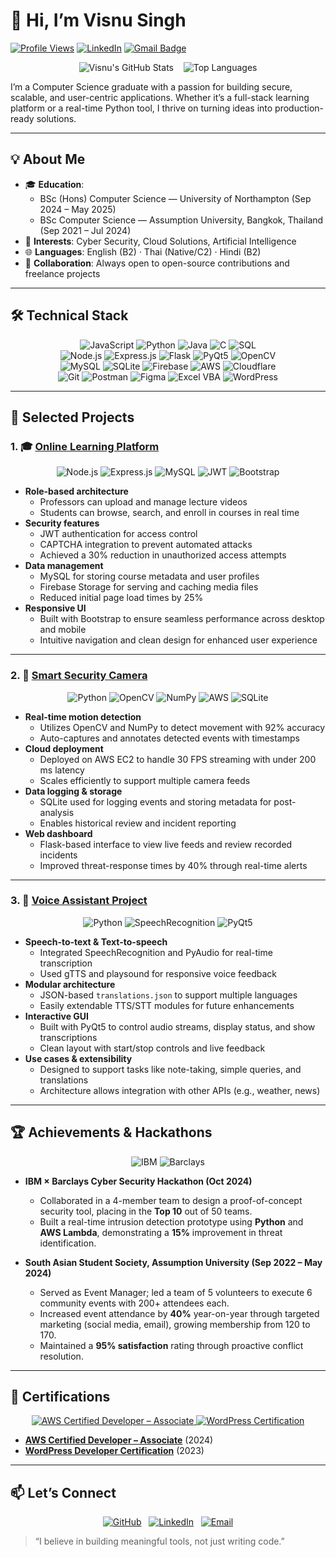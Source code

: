 # 👋 Hi, I’m Visnu Singh

[![Profile Views](https://komarev.com/ghpvc/?username=visnusingh)](https://github.com/visnusingh)
[![LinkedIn](https://img.shields.io/badge/LinkedIn-%230077B5.svg?logo=linkedin&logoColor=white)](https://www.linkedin.com/in/visnusingh370)
[![Gmail Badge](https://img.shields.io/badge/Email-%23D14836.svg?logo=gmail&logoColor=white)](mailto:visnusingh370@gmail.com)

<p align="center">
  <img src="https://github-readme-stats.vercel.app/api?username=visnusingh&show_icons=true&theme=dark" alt="Visnu's GitHub Stats" />
  &nbsp;&nbsp;
  <img src="https://github-readme-stats.vercel.app/api/top-langs/?username=visnusingh&layout=compact&theme=dark" alt="Top Languages" />
</p>

I’m a Computer Science graduate with a passion for building secure, scalable, and user-centric applications. Whether it’s a full-stack learning platform or a real-time Python tool, I thrive on turning ideas into production-ready solutions.

---

## 💡 About Me

- 🎓 **Education**:  
  - BSc (Hons) Computer Science — University of Northampton (Sep 2024 – May 2025)  
  - BSc Computer Science — Assumption University, Bangkok, Thailand (Sep 2021 – Jul 2024)  
- 🔐 **Interests**: Cyber Security, Cloud Solutions, Artificial Intelligence  
- 🌐 **Languages**: English (B2) · Thai (Native/C2) · Hindi (B2)  
- 🤝 **Collaboration**: Always open to open-source contributions and freelance projects  

---

## 🛠️ Technical Stack

<p align="center">
  <img src="https://img.shields.io/badge/JavaScript-F7DF1E?logo=javascript&logoColor=black" alt="JavaScript"/>
  <img src="https://img.shields.io/badge/Python-3776AB?logo=python&logoColor=white" alt="Python"/>
  <img src="https://img.shields.io/badge/Java-007396?logo=java&logoColor=white" alt="Java"/>
  <img src="https://img.shields.io/badge/C-00599C?logo=c&logoColor=white" alt="C"/>
  <img src="https://img.shields.io/badge/SQL-347B98?logo=MySQL&logoColor=white" alt="SQL"/>
  <br>
  <img src="https://img.shields.io/badge/Node.js-339933?logo=nodedotjs&logoColor=white" alt="Node.js"/>
  <img src="https://img.shields.io/badge/Express.js-000000?logo=express&logoColor=white" alt="Express.js"/>
  <img src="https://img.shields.io/badge/Flask-000000?logo=flask&logoColor=white" alt="Flask"/>
  <img src="https://img.shields.io/badge/PyQt5-41CD52?logo=python&logoColor=white" alt="PyQt5"/>
  <img src="https://img.shields.io/badge/OpenCV-5C3EE8?logo=opencv&logoColor=white" alt="OpenCV"/>
  <br>
  <img src="https://img.shields.io/badge/MySQL-4479A1?logo=mysql&logoColor=white" alt="MySQL"/>
  <img src="https://img.shields.io/badge/SQLite-003B57?logo=sqlite&logoColor=white" alt="SQLite"/>
  <img src="https://img.shields.io/badge/Firebase-FFCA28?logo=firebase&logoColor=black" alt="Firebase"/>
  <img src="https://img.shields.io/badge/AWS-232F3E?logo=amazonaws&logoColor=white" alt="AWS"/>
  <img src="https://img.shields.io/badge/Cloudflare-F38020?logo=cloudflare&logoColor=white" alt="Cloudflare"/>
  <br>
  <img src="https://img.shields.io/badge/Git-F05032?logo=git&logoColor=white" alt="Git"/>
  <img src="https://img.shields.io/badge/Postman-FF6C37?logo=postman&logoColor=white" alt="Postman"/>
  <img src="https://img.shields.io/badge/Figma-F24E1E?logo=figma&logoColor=white" alt="Figma"/>
  <img src="https://img.shields.io/badge/VBA-0078D7?logo=microsoft-excel&logoColor=white" alt="Excel VBA"/>
  <img src="https://img.shields.io/badge/WordPress-21759B?logo=wordpress&logoColor=white" alt="WordPress"/>
</p>

---

## 💼 Selected Projects

### 1. 🎓 [Online Learning Platform](https://github.com/visnusingh/Online-Learning-Platform)

<p align="center">
  <img src="https://img.shields.io/badge/Node.js-339933?logo=nodedotjs&logoColor=white" alt="Node.js"/>
  <img src="https://img.shields.io/badge/Express.js-000000?logo=express&logoColor=white" alt="Express.js"/>
  <img src="https://img.shields.io/badge/MySQL-4479A1?logo=mysql&logoColor=white" alt="MySQL"/>
  <img src="https://img.shields.io/badge/JWT-000000?logo=json-web-tokens&logoColor=white" alt="JWT"/>
  <img src="https://img.shields.io/badge/Bootstrap-563D7C?logo=bootstrap&logoColor=white" alt="Bootstrap"/>
</p>

- **Role-based architecture**  
  - Professors can upload and manage lecture videos  
  - Students can browse, search, and enroll in courses in real time  
- **Security features**  
  - JWT authentication for access control  
  - CAPTCHA integration to prevent automated attacks  
  - Achieved a 30% reduction in unauthorized access attempts  
- **Data management**  
  - MySQL for storing course metadata and user profiles  
  - Firebase Storage for serving and caching media files  
  - Reduced initial page load times by 25%  
- **Responsive UI**  
  - Built with Bootstrap to ensure seamless performance across desktop and mobile  
  - Intuitive navigation and clean design for enhanced user experience  

---

### 2. 🔐 [Smart Security Camera](https://github.com/visnusingh/Smart-Security-Camera)

<p align="center">
  <img src="https://img.shields.io/badge/Python-3776AB?logo=python&logoColor=white" alt="Python"/>
  <img src="https://img.shields.io/badge/OpenCV-5C3EE8?logo=opencv&logoColor=white" alt="OpenCV"/>
  <img src="https://img.shields.io/badge/NumPy-013243?logo=numpy&logoColor=white" alt="NumPy"/>
  <img src="https://img.shields.io/badge/AWS-232F3E?logo=amazonaws&logoColor=white" alt="AWS"/>
  <img src="https://img.shields.io/badge/SQLite-003B57?logo=sqlite&logoColor=white" alt="SQLite"/>
</p>

- **Real-time motion detection**  
  - Utilizes OpenCV and NumPy to detect movement with 92% accuracy  
  - Auto-captures and annotates detected events with timestamps  
- **Cloud deployment**  
  - Deployed on AWS EC2 to handle 30 FPS streaming with under 200 ms latency  
  - Scales efficiently to support multiple camera feeds  
- **Data logging & storage**  
  - SQLite used for logging events and storing metadata for post-analysis  
  - Enables historical review and incident reporting  
- **Web dashboard**  
  - Flask-based interface to view live feeds and review recorded incidents  
  - Improved threat-response times by 40% through real-time alerts  

---

### 3. 🧠 [Voice Assistant Project](https://github.com/visnusingh/Voice-Recognition-)

<p align="center">
  <img src="https://img.shields.io/badge/Python-3776AB?logo=python&logoColor=white" alt="Python"/>
  <img src="https://img.shields.io/badge/SpeechRecognition-000000?logo=python&logoColor=white" alt="SpeechRecognition"/>
  <img src="https://img.shields.io/badge/PyQt5-41CD52?logo=python&logoColor=white" alt="PyQt5"/>
</p>

- **Speech-to-text & Text-to-speech**  
  - Integrated SpeechRecognition and PyAudio for real-time transcription  
  - Used gTTS and playsound for responsive voice feedback  
- **Modular architecture**  
  - JSON-based `translations.json` to support multiple languages  
  - Easily extendable TTS/STT modules for future enhancements  
- **Interactive GUI**  
  - Built with PyQt5 to control audio streams, display status, and show transcriptions  
  - Clean layout with start/stop controls and live feedback  
- **Use cases & extensibility**  
  - Designed to support tasks like note-taking, simple queries, and translations  
  - Architecture allows integration with other APIs (e.g., weather, news)  

---


## 🏆 Achievements & Hackathons

<p align="center">
  <img src="https://img.shields.io/badge/IBM-blue?logo=ibm&logoColor=white" alt="IBM"/>
  <img src="https://img.shields.io/badge/Barclays-003087?logo=barclays&logoColor=white" alt="Barclays"/>
</p>

- **IBM × Barclays Cyber Security Hackathon (Oct 2024)**  
  - Collaborated in a 4-member team to design a proof-of-concept security tool, placing in the **Top 10** out of 50 teams.  
  - Built a real-time intrusion detection prototype using **Python** and **AWS Lambda**, demonstrating a **15%** improvement in threat identification.  

- **South Asian Student Society, Assumption University (Sep 2022 – May 2024)**  
  - Served as Event Manager; led a team of 5 volunteers to execute 6 community events with 200+ attendees each.  
  - Increased event attendance by **40%** year-on-year through targeted marketing (social media, email), growing membership from 120 to 170.  
  - Maintained a **95% satisfaction** rating through proactive conflict resolution.  

---

## 🥇 Certifications

<p align="center">
  <a href="https://www.credly.com/badges/66a67ad5-75c8-4ea5-a4c8-fcbbd377084d/linked_in_profile" target="_blank">
    <img src="https://img.shields.io/badge/AWS%20Certified%20Developer%20–%20Associate-FF9900?logo=amazonaws&logoColor=white" alt="AWS Certified Developer – Associate"/>
  </a>
  <a href="https://www.coursera.org/account/accomplishments/verify/8SLOAMYWX9NU" target="_blank">
    <img src="https://img.shields.io/badge/WordPress%20Developer%20Certification-21759B?logo=wordpress&logoColor=white" alt="WordPress Certification"/>
  </a>
</p>

- **[AWS Certified Developer – Associate](https://www.credly.com/badges/66a67ad5-75c8-4ea5-a4c8-fcbbd377084d/linked_in_profile)** (2024)  
- **[WordPress Developer Certification](https://www.coursera.org/account/accomplishments/verify/8SLOAMYWX9NU)** (2023)  


---

## 📫 Let’s Connect

<p align="center">
  <a href="https://github.com/visnusingh"><img src="https://img.shields.io/badge/GitHub-%2312100E.svg?logo=github&logoColor=white" alt="GitHub"/></a>
  &nbsp;
  <a href="https://www.linkedin.com/in/visnusingh370"><img src="https://img.shields.io/badge/LinkedIn-%230077B5.svg?logo=linkedin&logoColor=white" alt="LinkedIn"/></a>
  &nbsp;
  <a href="mailto:visnusingh370@gmail.com"><img src="https://img.shields.io/badge/Email-%23D14836.svg?logo=gmail&logoColor=white" alt="Email"/></a>
</p>

> “I believe in building meaningful tools, not just writing code.”
